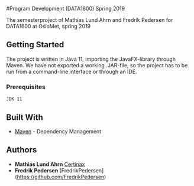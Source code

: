 #Program Development (DATA1600) Spring 2019

The semesterproject of Mathias Lund Ahrn and Fredrik Pedersen for DATA1600 at OsloMet, spring 2019

## Getting Started

The project is written in Java 11, importing the JavaFX-library through Maven.
We have not exported a working .JAR-file, so the project has to be run from a command-line
interface or through an IDE.

### Prerequisites

```
JDK 11
```

## Built With

* [Maven](https://maven.apache.org/) - Dependency Management


## Authors

* **Mathias Lund Ahrn** [Certinax](https://github.com/Certinax)
* **Fredrik Pedersen** [FredrikPedersen] (https://github.com/FredrikPedersen)
